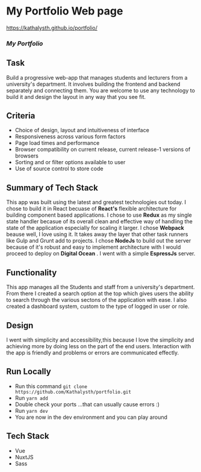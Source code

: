 # My Portfolio Web page
https://kathalysth.github.io/portfolio/

### _My Portfolio_

## Task

Build a progressive web-app that manages students and lecturers from a university's department. It involves building the frontend and backend separately and connecting them. You are welcome to use any technology to build it and design the layout in any way that you see fit.

## Criteria

- Choice of design, layout and intuitiveness of interface
- Responsiveness across various form factors
- Page load times and performance
- Browser compatibility on current release, current release-1 versions of browsers
- Sorting and or filter options available to user
- Use of source control to store code

## Summary of Tech Stack

This app was built using the latest and greatest technologies out today. I chose to build it in React becuase of **React's** flexible architecture for building component based applications. I chose to use **Redux** as my single state handler becasue of its overall clean and effective way of handling the state of the application especially for scaling it larger. I chose **Webpack** beause well, I love using it. It takes away the layer that other task runners like Gulp and Grunt add to projects. I chose **NodeJs** to build out the server because of it's robust and easy to implement architecture with I would proceed to deploy on **Digital Ocean** . I went with a simple **EspressJs** server.

## Functionality

This app manages all the Students and staff from a university's department. From there I created a search option at the top which gives users the ability to search through the various sectons of the application with ease. I also created a dashboard system, custom to the type of logged in user or role.

## Design

I went with simplicity and accessibility,this because I love the simplicity and achieving more by doing less on the part of the end users. Interaction with the app is friendly and problems or errors are communicated effectly.

## Run Locally

- Run this command `git clone https://github.com/Kathalysth/portfolio.git`
- Run `yarn add`
- Double check your ports ...that can usually cause errors :)
- Run `yarn dev`
- You are now in the dev environment and you can play around

## Tech Stack

- Vue
- NuxtJS
- Sass


